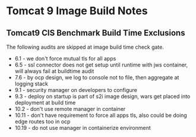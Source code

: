# Tomcat 9 Image Build Notes

## Tomcat9 CIS Benchmark Build Time Exclusions

The following audits are skipped at image build time check gate.

* 6.1 - we don't force mutual tls for all apps
* 6.5 - ssl connector does not get setup until runtime with jws container, will always fail at buildtime audit
* 7.6 - by ocp design, we log to console not to file, then aggregate at logging stack
* 9.1 - security manager on developers to configure
* 9.3 - deploy on startup is part of s2i image design, wars get placed into deployment at build time
* 10.2 - don't use remote manager in container
* 10.11 - don't have requirement to force all apps tls, also could be doing edge routes too in ocp
* 10.19 - do not use manager in containerize environment

